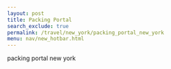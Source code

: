 ```yaml
---
layout: post 
title: Packing Portal
search_exclude: true
permalink: /travel/new_york/packing_portal_new_york
menu: nav/new_hotbar.html
---
```


packing portal new york
